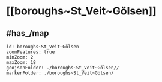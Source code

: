 # [[boroughs~St_Veit~Gölsen]] 

## #has_/map  



```leaflet
id: boroughs~St_Veit~Gölsen
zoomFeatures: true 
minZoom: 2 
maxZoom: 18
geojsonFolder: ./boroughs~St_Veit~Gölsen//
markerFolder: ./boroughs~St_Veit~Gölsen/
```

